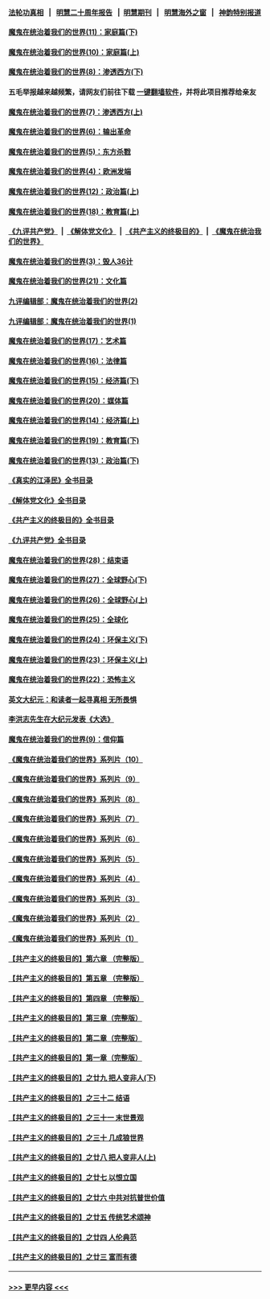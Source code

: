 #### [法轮功真相](https://github.com/gfw-breaker/truth/blob/master/README.md?t=0) &nbsp;&nbsp;|&nbsp;&nbsp; [明慧二十周年报告](https://github.com/gfw-breaker/mh-reports/blob/master/README.md?t=0) &nbsp;&nbsp;|&nbsp;&nbsp;[明慧期刊](https://github.com/gfw-breaker/mh-qikan) &nbsp;&nbsp;|&nbsp;&nbsp; [明慧海外之窗](https://github.com/gfw-breaker/mh-news/blob/master/README.md?t=0) &nbsp;&nbsp;|&nbsp;&nbsp; [神韵特别报道](https://github.com/gfw-breaker/mh-news/blob/master/shenyun.md?t=0)
#### [魔鬼在统治着我们的世界(11)：家庭篇(下)](../pages/nsc422/n10440961.md?t=12171950) 
#### [魔鬼在统治着我们的世界(10)：家庭篇(上)](../pages/nsc422/n10435448.md?t=12171950) 
#### [魔鬼在统治着我们的世界(8)：渗透西方(下)](../pages/nsc422/n10429603.md?t=12171950) 
#### 五毛举报越来越频繁，请网友们前往下载 [一键翻墙软件](https://github.com/gfw-breaker/ssr-accounts)，并将此项目推荐给亲友
#### [魔鬼在统治着我们的世界(7)：渗透西方(上)](../pages/nsc422/n10426013.md?t=12171950) 
#### [魔鬼在统治着我们的世界(6)：输出革命](../pages/nsc422/n10421536.md?t=12171950) 
#### [魔鬼在统治着我们的世界(5)：东方杀戮](../pages/nsc422/n10417707.md?t=12171950) 
#### [魔鬼在统治着我们的世界(4)：欧洲发端](../pages/nsc422/n10414890.md?t=12171950) 
#### [魔鬼在统治着我们的世界(12)：政治篇(上)](../pages/nsc422/n10444576.md?t=12171950) 
#### [魔鬼在统治着我们的世界(18)：教育篇(上)](../pages/nsc422/n10526970.md?t=12171950) 
#### [《九评共产党》](https://github.com/begood0513/9ping.md/blob/master/README.md) &nbsp;|&nbsp; [《解体党文化》](../../../../jtdwh.md/blob/master/README.md)  &nbsp;|&nbsp; [《共产主义的终极目的》](../../../../gczydzjmd.md/blob/master/README.md) &nbsp;|&nbsp; [《魔鬼在统治我们的世界》](../../../../mgztzwmdsj.md/blob/master/README.md) 
#### [魔鬼在统治着我们的世界(3)：毁人36计](../pages/nsc422/n10411583.md?t=12171950) 
#### [魔鬼在统治着我们的世界(21)：文化篇](../pages/nsc422/n10597706.md?t=12171950) 
#### [九评编辑部：魔鬼在统治着我们的世界(2)](../pages/nsc422/n10410036.md?t=12171950) 
#### [九评编辑部：魔鬼在统治着我们的世界(1)](../pages/nsc422/n10406825.md?t=12171950) 
#### [魔鬼在统治着我们的世界(17)：艺术篇](../pages/nsc422/n10499093.md?t=12171950) 
#### [魔鬼在统治着我们的世界(16)：法律篇](../pages/nsc422/n10485969.md?t=12171950) 
#### [魔鬼在统治着我们的世界(15)：经济篇(下)](../pages/nsc422/n10469975.md?t=12171950) 
#### [魔鬼在统治着我们的世界(20)：媒体篇](../pages/nsc422/n10586579.md?t=12171950) 
#### [魔鬼在统治着我们的世界(14)：经济篇(上)](../pages/nsc422/n10457370.md?t=12171950) 
#### [魔鬼在统治着我们的世界(19)：教育篇(下)](../pages/nsc422/n10564808.md?t=12171950) 
#### [魔鬼在统治着我们的世界(13)：政治篇(下)](../pages/nsc422/n10448270.md?t=12171950) 
#### [《真实的江泽民》全书目录](../pages/nsc422/n13721399.md?t=12171950) 
#### [《解体党文化》全书目录](../pages/nsc422/n13721157.md?t=12171950) 
#### [《共产主义的终极目的》全书目录](../pages/nsc422/n13721048.md?t=12171950) 
#### [《九评共产党》全书目录](../pages/nsc422/n13708085.md?t=12171950) 
#### [魔鬼在统治着我们的世界(28)：结束语](../pages/nsc422/n10936246.md?t=12171950) 
#### [魔鬼在统治着我们的世界(27)：全球野心(下)](../pages/nsc422/n10928319.md?t=12171950) 
#### [魔鬼在统治着我们的世界(26)：全球野心(上)](../pages/nsc422/n10900318.md?t=12171950) 
#### [魔鬼在统治着我们的世界(25)：全球化](../pages/nsc422/n10788205.md?t=12171950) 
#### [魔鬼在统治着我们的世界(24)：环保主义(下)](../pages/nsc422/n10695307.md?t=12171950) 
#### [魔鬼在统治着我们的世界(23)：环保主义(上)](../pages/nsc422/n10688613.md?t=12171950) 
#### [魔鬼在统治着我们的世界(22)：恐怖主义](../pages/nsc422/n10614727.md?t=12171950) 
#### [英文大纪元：和读者一起寻真相 无所畏惧](../pages/nsc422/n12542027.md?t=12171950) 
#### [李洪志先生在大纪元发表《大选》](../pages/nsc422/n12534746.md?t=12171950) 
#### [魔鬼在统治着我们的世界(9)：信仰篇](../pages/nsc422/n10432159.md?t=12171950) 
#### [《魔鬼在统治着我们的世界》系列片（10）](../pages/nsc422/n12292670.md?t=12171950) 
#### [《魔鬼在统治着我们的世界》系列片（9）](../pages/nsc422/n12290859.md?t=12171950) 
#### [《魔鬼在统治着我们的世界》系列片（8）](../pages/nsc422/n12287445.md?t=12171950) 
#### [《魔鬼在统治着我们的世界》系列片（7）](../pages/nsc422/n12283425.md?t=12171950) 
#### [《魔鬼在统治着我们的世界》系列片（6）](../pages/nsc422/n12282314.md?t=12171950) 
#### [《魔鬼在统治着我们的世界》系列片（5）](../pages/nsc422/n12281419.md?t=12171950) 
#### [《魔鬼在统治着我们的世界》系列片（4）](../pages/nsc422/n12274024.md?t=12171950) 
#### [《魔鬼在统治着我们的世界》系列片（3）](../pages/nsc422/n12271322.md?t=12171950) 
#### [《魔鬼在统治着我们的世界》系列片（2）](../pages/nsc422/n12269049.md?t=12171950) 
#### [《魔鬼在统治着我们的世界》系列片（1）](../pages/nsc422/n12267575.md?t=12171950) 
#### [【共产主义的终极目的】第六章 （完整版）](../pages/nsc422/n11428913.md?t=12171950) 
#### [【共产主义的终极目的】第五章 （完整版）](../pages/nsc422/n11428912.md?t=12171950) 
#### [【共产主义的终极目的】第四章 （完整版）](../pages/nsc422/n11428907.md?t=12171950) 
#### [【共产主义的终极目的】第三章（完整版）](../pages/nsc422/n11428848.md?t=12171950) 
#### [【共产主义的终极目的】第二章（完整版）](../pages/nsc422/n11428831.md?t=12171950) 
#### [【共产主义的终极目的】第一章（完整版）](../pages/nsc422/n11417651.md?t=12171950) 
#### [【共产主义的终极目的】之廿九 把人变非人(下)](../pages/nsc422/n11344140.md?t=12171950) 
#### [【共产主义的终极目的】之三十二 结语](../pages/nsc422/n11360535.md?t=12171950) 
#### [【共产主义的终极目的】之三十一 末世景观](../pages/nsc422/n11351129.md?t=12171950) 
#### [【共产主义的终极目的】之三十 几成狼世界](../pages/nsc422/n11348280.md?t=12171950) 
#### [【共产主义的终极目的】之廿八 把人变非人(上)](../pages/nsc422/n11340492.md?t=12171950) 
#### [【共产主义的终极目的】之廿七 以恨立国](../pages/nsc422/n11336944.md?t=12171950) 
#### [【共产主义的终极目的】之廿六 中共对抗普世价值](../pages/nsc422/n11324785.md?t=12171950) 
#### [【共产主义的终极目的】之廿五 传统艺术颂神](../pages/nsc422/n11296396.md?t=12171950) 
#### [【共产主义的终极目的】之廿四 人伦典范](../pages/nsc422/n11296397.md?t=12171950) 
#### [【共产主义的终极目的】之廿三 富而有德](../pages/nsc422/n11283598.md?t=12171950) 

----
#### [ >>> 更早内容 <<< ](../indexes/nsc422-earlier.md)
